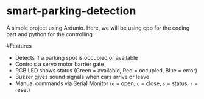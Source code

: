 # smart-parking-detection
A simple project using Ardunio. Here, we will be using cpp for the coding part and python for the controlling.


#Features
- Detects if a parking spot is occupied or available
- Controls a servo motor barrier gate
- RGB LED shows status (Green = available, Red = occupied, Blue = error)
- Buzzer gives sound signals when cars arrive or leave
- Manual commands via Serial Monitor (`o` = open, `c` = close, `s` = status, `r` = reset)

